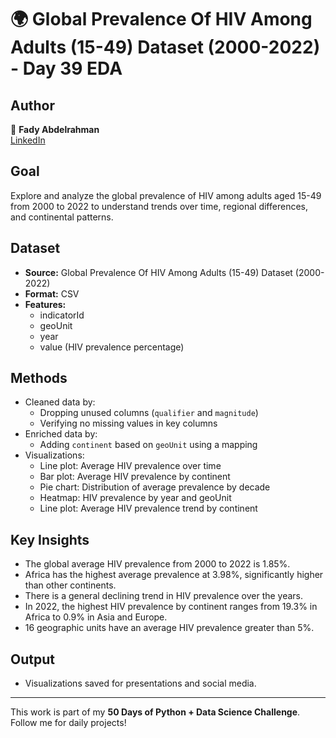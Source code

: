 # 🌍 Global Prevalence Of HIV Among Adults (15-49) Dataset (2000-2022) - Day 39 EDA

## Author  
👤 **Fady Abdelrahman**  
[LinkedIn](https://www.linkedin.com/in/fady-abdelrahman-a649a12b6/)

## Goal  
Explore and analyze the global prevalence of HIV among adults aged 15-49 from 2000 to 2022 to understand trends over time, regional differences, and continental patterns.

## Dataset  
- **Source:** Global Prevalence Of HIV Among Adults (15-49) Dataset (2000-2022)  
- **Format:** CSV  
- **Features:**  
  - indicatorId  
  - geoUnit  
  - year  
  - value (HIV prevalence percentage)  

## Methods  
- Cleaned data by:  
  - Dropping unused columns (`qualifier` and `magnitude`)  
  - Verifying no missing values in key columns  
- Enriched data by:  
  - Adding `continent` based on `geoUnit` using a mapping  
- Visualizations:  
  - Line plot: Average HIV prevalence over time  
  - Bar plot: Average HIV prevalence by continent  
  - Pie chart: Distribution of average prevalence by decade  
  - Heatmap: HIV prevalence by year and geoUnit  
  - Line plot: Average HIV prevalence trend by continent  

## Key Insights  
- The global average HIV prevalence from 2000 to 2022 is 1.85%.  
- Africa has the highest average prevalence at 3.98%, significantly higher than other continents.  
- There is a general declining trend in HIV prevalence over the years.  
- In 2022, the highest HIV prevalence by continent ranges from 19.3% in Africa to 0.9% in Asia and Europe.  
- 16 geographic units have an average HIV prevalence greater than 5%.  

## Output  
- Visualizations saved for presentations and social media.  
---

This work is part of my **50 Days of Python + Data Science Challenge**. Follow me for daily projects!